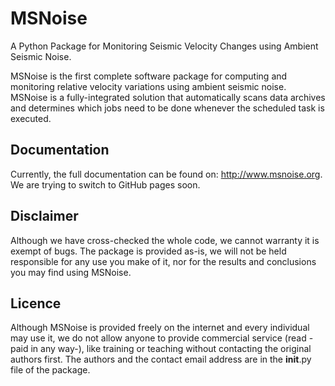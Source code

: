 MSNoise
=======

A Python Package for Monitoring Seismic Velocity Changes using Ambient Seismic Noise.

MSNoise is the first complete software package for computing and monitoring relative velocity variations using ambient seismic noise. 
MSNoise is a fully-integrated solution that automatically scans data archives and determines which jobs need to be done whenever the scheduled task is executed. 


Documentation
---------------
Currently, the full documentation can be found on: http://www.msnoise.org. We are trying to switch to GitHub pages soon.



Disclaimer
----------

Although we have cross-checked the whole code, we cannot warranty it is exempt of bugs. The package is provided as-is, we will not be held responsible for any use you make of it, nor for the results and conclusions you may find using MSNoise.

Licence
----------

Although MSNoise is provided freely on the internet and every individual may use it, we do not allow anyone to provide commercial service (read -paid in any way-), like training or teaching without contacting the original authors first. The authors and the contact email address are in the __init__.py file of the package.